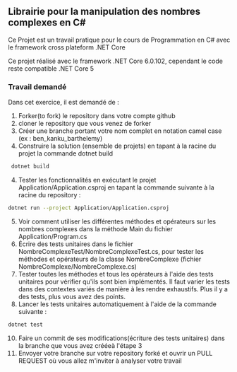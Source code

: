 ## Librairie pour la manipulation des nombres complexes en C#

Ce Projet est un travail pratique pour le cours de Programmation en C# avec le framework cross plateform .NET Core

Ce projet  réalisé avec le framework .NET Core 6.0.102, cependant le code reste compatible .NET Core 5

### Travail demandé

Dans cet exercice, il est demandé de : 

1. Forker(to fork) le repository dans votre compte github
2. cloner le repository que vous venez de forker
3. Créer une branche portant votre nom complet en notation camel case (ex : ben_kanku_barthelemy)
4. Construire la solution (ensemble de projets) en tapant à la racine du projet la commande dotnet build
  ```bash
   dotnet build
   ```
4. Tester les fonctionnalités en exécutant le projet Application/Application.csproj en tapant la commande suivante à la racine du repository :
  ```bash
  dotnet run --project Application/Application.csproj
  ```
5. Voir comment utiliser les différentes méthodes et opérateurs sur les nombres complexes dans la méthode Main du fichier Application/Program.cs
6. Écrire des tests unitaires dans le fichier NombreComplexeTest/NombreComplexeTest.cs, pour tester les méthodes et opérateurs de la classe NombreComplexe (fichier NombreComplexe/NombreComplexe.cs)
7. Tester toutes les méthodes et tous les opérateurs à l'aide des tests unitaires pour vérifier qu'ils sont bien implémentés. Il faut varier les tests dans des contextes variés de manière à les rendre exhaustifs. Plus il y a des tests, plus vous avez des points.
8. Lancer les tests unitaires automatiquement à l'aide de la commande suivante :
  ```bash
  dotnet test
  ```
10. Faire un commit de ses modifications(écriture des tests unitaires) dans la branche que vous avez crééeà l'étape 3
11. Envoyer votre branche sur votre repository forké et ouvrir un PULL REQUEST où vous allez m'inviter à analyser votre travail
